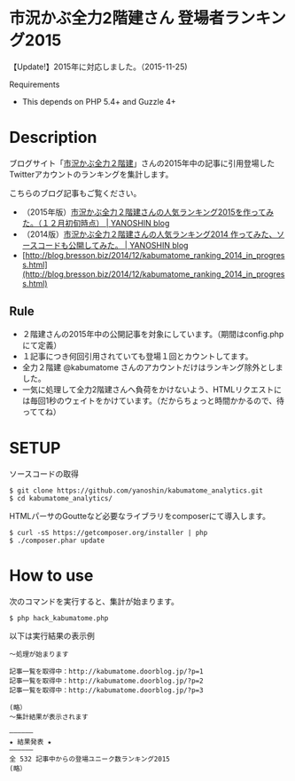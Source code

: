 市況かぶ全力2階建さん 登場者ランキング2015
====================

【Update!】2015年に対応しました。（2015-11-25)


Requirements

-  This depends on PHP 5.4+ and Guzzle 4+

# Description

ブログサイト「[市況かぶ全力２階建](http://kabumatome.doorblog.jp/)」さんの2015年中の記事に引用登場したTwitterアカウントのランキングを集計します。

こちらのブログ記事もご覧ください。

- （2015年版）[市況かぶ全力２階建さんの人気ランキング2015を作ってみた。（１２月初旬時点） | YANOSHIN blog](http://blog.bresson.biz/2015/12/kabumatome_ranking_2015.html)
- （2014版）[市況かぶ全力２階建さんの人気ランキング2014 作ってみた、ソースコードも公開してみた。 | YANOSHIN blog](http://blog.bresson.biz/2014/12/kabumatome_ranking_2014_in_progress.html)
- [http://blog.bresson.biz/2014/12/kabumatome_ranking_2014_in_progress.html](http://blog.bresson.biz/2014/12/kabumatome_ranking_2014_in_progress.html)



## Rule

- ２階建さんの2015年中の公開記事を対象にしています。（期間はconfig.phpにて定義）
- １記事につき何回引用されていても登場１回とカウントしてます。
- 全力２階建 @kabumatome さんのアカウントだけはランキング除外としました。
- 一気に処理して全力2階建さんへ負荷をかけないよう、HTMLリクエストには毎回1秒のウェイトをかけています。（だからちょっと時間かかるので、待っててね）


# SETUP

ソースコードの取得
```
$ git clone https://github.com/yanoshin/kabumatome_analytics.git
$ cd kabumatome_analytics/
```

HTMLパーサのGoutteなど必要なライブラリをcomposerにて導入します。
```
$ curl -sS https://getcomposer.org/installer | php
$ ./composer.phar update
```


# How to use

次のコマンドを実行すると、集計が始まります。
```
$ php hack_kabumatome.php
```

以下は実行結果の表示例
```
〜処理が始まります

記事一覧を取得中：http://kabumatome.doorblog.jp/?p=1
記事一覧を取得中：http://kabumatome.doorblog.jp/?p=2
記事一覧を取得中：http://kabumatome.doorblog.jp/?p=3

(略）
〜集計結果が表示されます

——————
★ 結果発表 ★
——————
全 532 記事中からの登場ユニーク数ランキング2015
(略）
```

